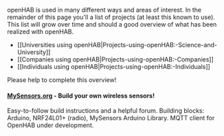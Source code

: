 openHAB is used in many different ways and areas of interest. In the remainder of this page you'll a list of projects (at least this known to use). This list will grow over time and should a good overview of what has been realized with openHAB.

* [[Universities using openHAB|Projects-using-openHAB:-Science-and-University]]
* [[Companies using openHAB|Projects-using-openHAB:-Companies]]
* [[Individuals using openHAB|Projects-using-openHAB:-Individuals]]

Please help to complete this overview!


#### [MySensors.org](http://www.mysensors.org) - Build your own wireless sensors!

Easy-to-follow build instructions and a helpful forum. Building blocks: Arduino, NRF24L01+ (radio), MySensors Arduino Library. MQTT client for OpenHAB under development. 